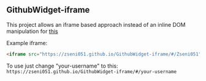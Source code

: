 ## GithubWidget-iframe

This project allows an iframe based approach instead of an inline DOM manipulation for [this](https://github.com/surbhioberoi/github-widget)

Example iframe:
```html
<iframe src="https://zseni051.github.io/GithubWidget-iframe/#/Zseni051" width="350" height="500" allowtransparency="true" frameborder="0" sandbox="allow-popups allow-popups-to-escape-sandbox allow-same-origin allow-scripts"></iframe>
```

To use just change "your-username" to this: ```https://zseni051.github.io/GithubWidget-iframe/#/your-username```
